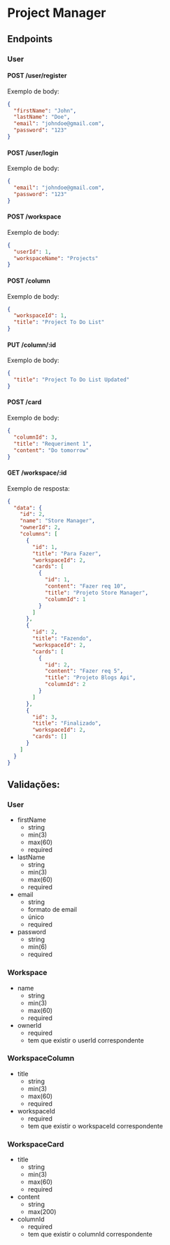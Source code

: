 # Project Manager

## Endpoints

### User

#### POST /user/register

Exemplo de body:

```json
{
  "firstName": "John",
  "lastName": "Doe",
  "email": "johndoe@gmail.com",
  "password": "123"
}
```

#### POST /user/login

Exemplo de body:

```json
{
  "email": "johndoe@gmail.com",
  "password": "123"
}
```

#### POST /workspace

Exemplo de body:

```json
{
  "userId": 1,
  "workspaceName": "Projects"
}
```

#### POST /column

Exemplo de body:

```json
{
  "workspaceId": 1,
  "title": "Project To Do List"
}
```

#### PUT /column/:id

Exemplo de body:

```json
{
  "title": "Project To Do List Updated"
}
```

#### POST /card

Exemplo de body:

```json
{
  "columnId": 3,
  "title": "Requeriment 1",
  "content": "Do tomorrow"
}
```

#### GET /workspace/:id

Exemplo de resposta:

```json
{
  "data": {
    "id": 2,
    "name": "Store Manager",
    "ownerId": 2,
    "columns": [
      {
        "id": 1,
        "title": "Para Fazer",
        "workspaceId": 2,
        "cards": [
          {
            "id": 1,
            "content": "Fazer req 10",
            "title": "Projeto Store Manager",
            "columnId": 1
          }
        ]
      },
      {
        "id": 2,
        "title": "Fazendo",
        "workspaceId": 2,
        "cards": [
          {
            "id": 2,
            "content": "Fazer req 5",
            "title": "Projeto Blogs Api",
            "columnId": 2
          }
        ]
      },
      {
        "id": 3,
        "title": "Finalizado",
        "workspaceId": 2,
        "cards": []
      }
    ]
  }
}
```

## Validações:

### User

- firstName
  - string
  - min(3)
  - max(60)
  - required
- lastName
  - string
  - min(3)
  - max(60)
  - required
- email
  - string
  - formato de email
  - único
  - required
- password
  - string
  - min(6)
  - required

### Workspace

- name
  - string
  - min(3)
  - max(60)
  - required
- ownerId
  - required
  - tem que existir o userId correspondente

### WorkspaceColumn

- title
  - string
  - min(3)
  - max(60)
  - required
- workspaceId
  - required
  - tem que existir o workspaceId correspondente

### WorkspaceCard

- title
  - string
  - min(3)
  - max(60)
  - required
- content
  - string
  - max(200)
- columnId
  - required
  - tem que existir o columnId correspondente
